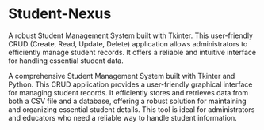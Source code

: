 # Student-Nexus
A robust Student Management System built with Tkinter. This user-friendly CRUD (Create, Read, Update, Delete) application allows administrators to efficiently manage student records. It offers a reliable and intuitive interface for handling essential student data.

A comprehensive Student Management System built with Tkinter and Python. This CRUD application provides a user-friendly graphical interface for managing student records. It efficiently stores and retrieves data from both a CSV file and a database, offering a robust solution for maintaining and organizing essential student details. This tool is ideal for administrators and educators who need a reliable way to handle student information.
